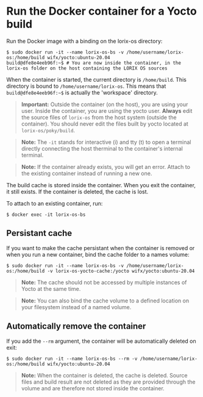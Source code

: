 # Run the Docker container for a Yocto build

Run the Docker image with a binding on the lorix-os directory:
```shell
$ sudo docker run -it --name lorix-os-bs -v /home/username/lorix-os:/home/build wifx/yocto:ubuntu-20.04
build@dfe8e4eeb96f:~$ # You are now inside the container, in the lorix-os folder on the host containing the LORIX OS sources
```

When the container is started, the current directory is `/home/build`. This directory is bound to `/home/username/lorix-os`. This means that `build@dfe8e4eeb96f:~$` is actually the 'workspace' directory.

> **Important:** Outside the container (on the host), you are using your user. Inside the container, you are using the yocto user. **Always** edit the source files of `lorix-os` from the host system (outside the container). You should never edit the files built by yocto located at `lorix-os/poky/build`.

> **Note:** The ```-it``` stands for interactive (i) and tty (t) to open a terminal directly connecting the host therminal to the container's internal terminal.

> **Note:** If the container already exists, you will get an error. Attach to the existing container instead of running a new one.

The build cache is stored inside the container. When you exit the container, it still exists. If the container is deleted, the cache is lost.

To attach to an existing container, run:
```shell
$ docker exec -it lorix-os-bs
```

## Persistant cache

If you want to make the cache persistant when the container is removed or when you run a new container, bind the cache folder to a names volume:
```shell
$ sudo docker run -it --name lorix-os-bs -v /home/username/lorix-os:/home/build -v lorix-os-yocto-cache:/yocto wifx/yocto:ubuntu-20.04
```

> **Note:** The cache should not be accessed by multiple instances of Yocto at the same time.

> **Note:** You can also bind the cache volume to a defined location on your filesystem instead of a named volume.


## Automatically remove the container

If you add the ```--rm``` argument, the container will be automatically deleted on exit:
```shell
$ sudo docker run -it --name lorix-os-bs --rm -v /home/username/lorix-os:/home/build wifx/yocto:ubuntu-20.04
```

> **Note:** When the container is deleted, the cache is deleted. Source files and build result are not deleted as they are provided through the volume and are therefore not stored inside the container.
